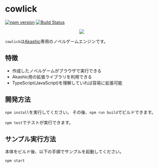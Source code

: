 # cowlick

[![npm version](https://badge.fury.io/js/%40cowlick%2Fengine.svg)](https://badge.fury.io/js/%40cowlick%2Fengine)
[![Build Status](https://travis-ci.org/cowlick/cowlick.svg?branch=master)](https://travis-ci.org/cowlick/cowlick)

<p align="center">
<img src="https://raw.githubusercontent.com/cowlick/cowlick/master/docs/images/cowlick.png"/>
</p>

`cowlick`は[Akashic](https://akashic-games.github.io/)専用のノベルゲームエンジンです。

## 特徴

* 作成したノベルゲームがブラウザで実行できる
* Akashic用の拡張ライブラリを利用できる
* TypeScript(JavaScript)を理解していれば容易に拡張可能

## 開発方法

`npm install`を実行してください。
その後、`npm run build`でビルドできます。

`npm test`でテストが実行できます。

## サンプル実行方法

本体をビルド後、以下の手順でサンプルを起動してください。

```bash
npm start
```
